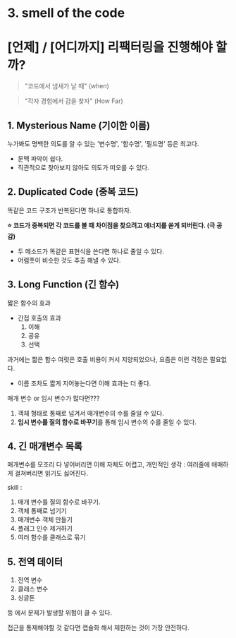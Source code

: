 # 3. smell of the code

# [언제] / [어디까지] 리팩터링을 진행해야 할까?

> "코드에서 냄새가 날 때" (when)

> "각자 경험에서 감을 찾자" (How Far)

## 1. Mysterious Name (기이한 이름)

누가봐도 명백한 의도를 알 수 있는 '변수명', '함수명', '필드명' 등은 최고다.

- 문맥 파악이 쉽다.
- 직관적으로 찾아보지 않아도 의도가 떠오를 수 있다.

## 2. Duplicated Code (중복 코드)

똑같은 코드 구조가 반복된다면 하나로 통합하자.

**⭐ 코드가 중복되면 각 코드를 볼 때 차이점을 찾으려고 에너지를 쏟게 되버린다. (극 공감)**

- 두 메소드가 똑같은 표현식을 쓴다면 하나로 줄일 수 있다.
- 어렴풋이 비슷한 것도 추출 해낼 수 있다.

## 3. Long Function (긴 함수)

짧은 함수의 효과

- 간접 호출의 효과
    1. 이해
    2. 공유
    3. 선택

과거에는 짧은 함수 여럿은 호출 비용이 커서 지양되었으나,
요즘은 이런 걱정은 필요없다.

+ 이름 조차도 짧게 지어놓는다면 이해 효과는 더 좋다.

매개 변수 or 임시 변수가 많다면???

1. 객체 형태로 통째로 넘겨서 매개변수의 수를 줄일 수 있다.
2. **임시 변수를 질의 함수로 바꾸기**를 통해 임시 변수의 수를 줄일 수 있다.

## 4. 긴 매개변수 목록

매개변수를 모조리 다 넣어버리면 이해 자체도 어렵고,
개인적인 생각 : 여러줄에 애매하게 걸쳐버리면 읽기도 싫어진다.

skill : 

1. 매개 변수를 질의 함수로 바꾸기.
2. 객체 통째로 넘기기
3. 매개변수 객체 만들기
4. 플래그 인수 제거하기
5. 여러 함수를 클래스로 묶기

## 5. 전역 데이터

1. 전역 변수
2. 클래스 변수
3. 싱글톤

등 에서  문제가 발생할 위험이 클 수 있다.

접근을 통제해야할 것 같다면 캡슐화 해서 제한하는 것이 가장 안전하다.